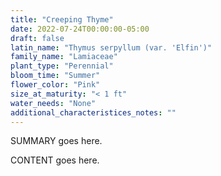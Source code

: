 ```yaml
---
title: "Creeping Thyme"
date: 2022-07-24T00:00:00-05:00
draft: false
latin_name: "Thymus serpyllum (var. 'Elfin')"
family_name: "Lamiaceae"
plant_type: "Perennial"
bloom_time: "Summer"
flower_color: "Pink"
size_at_maturity: "< 1 ft"
water_needs: "None"
additional_characteristices_notes: ""
---
```


SUMMARY goes here.

<!--more-->

CONTENT goes here.
